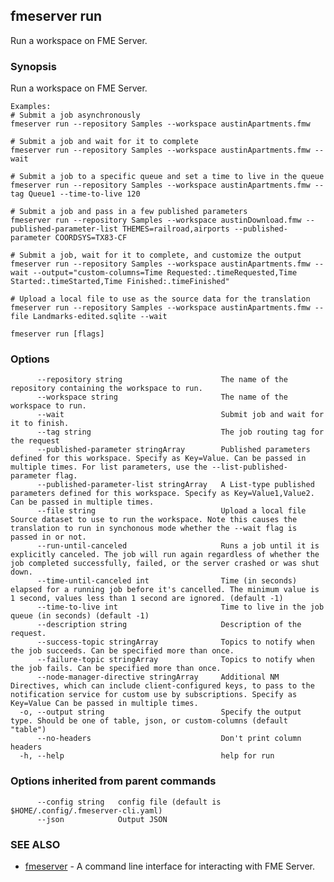 ## fmeserver run

Run a workspace on FME Server.

### Synopsis

Run a workspace on FME Server.
		
	Examples:
	# Submit a job asynchronously
	fmeserver run --repository Samples --workspace austinApartments.fmw
	
	# Submit a job and wait for it to complete
	fmeserver run --repository Samples --workspace austinApartments.fmw --wait
	
	# Submit a job to a specific queue and set a time to live in the queue
	fmeserver run --repository Samples --workspace austinApartments.fmw --tag Queue1 --time-to-live 120
	
	# Submit a job and pass in a few published parameters
	fmeserver run --repository Samples --workspace austinDownload.fmw --published-parameter-list THEMES=railroad,airports --published-parameter COORDSYS=TX83-CF
	
	# Submit a job, wait for it to complete, and customize the output
	fmeserver run --repository Samples --workspace austinApartments.fmw --wait --output="custom-columns=Time Requested:.timeRequested,Time Started:.timeStarted,Time Finished:.timeFinished"
	
	# Upload a local file to use as the source data for the translation
	fmeserver run --repository Samples --workspace austinApartments.fmw --file Landmarks-edited.sqlite --wait

```
fmeserver run [flags]
```

### Options

```
      --repository string                      The name of the repository containing the workspace to run.
      --workspace string                       The name of the workspace to run.
      --wait                                   Submit job and wait for it to finish.
      --tag string                             The job routing tag for the request
      --published-parameter stringArray        Published parameters defined for this workspace. Specify as Key=Value. Can be passed in multiple times. For list parameters, use the --list-published-parameter flag.
      --published-parameter-list stringArray   A List-type published parameters defined for this workspace. Specify as Key=Value1,Value2. Can be passed in multiple times.
      --file string                            Upload a local file Source dataset to use to run the workspace. Note this causes the translation to run in synchonous mode whether the --wait flag is passed in or not.
      --run-until-canceled                     Runs a job until it is explicitly canceled. The job will run again regardless of whether the job completed successfully, failed, or the server crashed or was shut down.
      --time-until-canceled int                Time (in seconds) elapsed for a running job before it's cancelled. The minimum value is 1 second, values less than 1 second are ignored. (default -1)
      --time-to-live int                       Time to live in the job queue (in seconds) (default -1)
      --description string                     Description of the request.
      --success-topic stringArray              Topics to notify when the job succeeds. Can be specified more than once.
      --failure-topic stringArray              Topics to notify when the job fails. Can be specified more than once.
      --node-manager-directive stringArray     Additional NM Directives, which can include client-configured keys, to pass to the notification service for custom use by subscriptions. Specify as Key=Value Can be passed in multiple times.
  -o, --output string                          Specify the output type. Should be one of table, json, or custom-columns (default "table")
      --no-headers                             Don't print column headers
  -h, --help                                   help for run
```

### Options inherited from parent commands

```
      --config string   config file (default is $HOME/.config/.fmeserver-cli.yaml)
      --json            Output JSON
```

### SEE ALSO

* [fmeserver](fmeserver.md)	 - A command line interface for interacting with FME Server.

